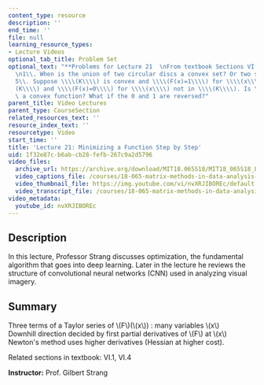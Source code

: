 ```yaml
---
content_type: resource
description: ''
end_time: ''
file: null
learning_resource_types:
- Lecture Videos
optional_tab_title: Problem Set
optional_text: "**Problems for Lecture 21  \nFrom textbook Sections VI.1 and VI.4**\n\
  \n1\\. When is the union of two circular discs a convex set? Or two squares?\n\n\
  5\\. Suppose \\\\(K\\\\) is convex and \\\\(F(x)=1\\\\) for \\\\(x\\\\) in \\\\\
  (K\\\\) and \\\\(F(x)=0\\\\) for \\\\(x\\\\) not in \\\\(K\\\\). Is \\\\(F\\\\)\
  \ a convex function? What if the 0 and 1 are reversed?"
parent_title: Video Lectures
parent_type: CourseSection
related_resources_text: ''
resource_index_text: ''
resourcetype: Video
start_time: ''
title: 'Lecture 21: Minimizing a Function Step by Step'
uid: 1f32e87c-b6ab-cb28-fefb-267c9a2d5796
video_files:
  archive_url: https://archive.org/download/MIT18.065S18/MIT18_065S18_Lecture21_300k.mp4
  video_captions_file: /courses/18-065-matrix-methods-in-data-analysis-signal-processing-and-machine-learning-spring-2018/1691edd6d6b7545c9792cbc6525adceb_nvXRJIBOREc.vtt
  video_thumbnail_file: https://img.youtube.com/vi/nvXRJIBOREc/default.jpg
  video_transcript_file: /courses/18-065-matrix-methods-in-data-analysis-signal-processing-and-machine-learning-spring-2018/4371db9866484c5b260f002c7f7de303_nvXRJIBOREc.pdf
video_metadata:
  youtube_id: nvXRJIBOREc
---
```


**Description**
---------------

In this lecture, Professor Strang discusses optimization, the fundamental algorithm that goes into deep learning. Later in the lecture he reviews the structure of convolutional neural networks (CNN) used in analyzing visual imagery.

**Summary**
-----------

Three terms of a Taylor series of \\(F\\)(\\(x\\)) : many variables \\(x\\)  
Downhill direction decided by first partial derivatives of \\(F\\) at \\(x\\)  
Newton's method uses higher derivatives (Hessian at higher cost).

Related sections in textbook: VI.1, VI.4

**Instructor:** Prof. Gilbert Strang
